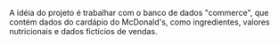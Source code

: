 A idéia do projeto é trabalhar com o banco de dados "commerce", que contém dados do cardápio do McDonald's, como ingredientes, valores nutricionais e dados fictícios de vendas.
